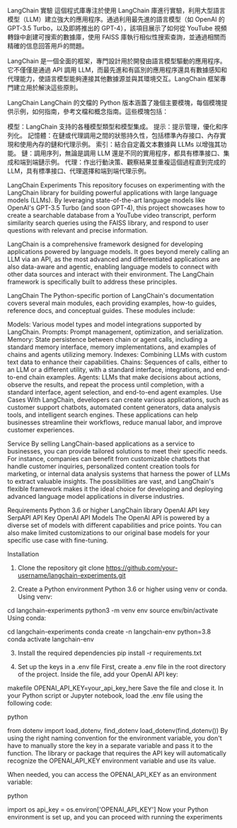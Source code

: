 LangChain 實驗
這個程式庫專注於使用 LangChain 庫進行實驗，利用大型語言模型（LLM）建立強大的應用程序。通過利用最先進的語言模型（如 OpenAI 的 GPT-3.5 Turbo，以及即將推出的 GPT-4），該項目展示了如何從 YouTube 視頻轉錄中創建可搜索的數據庫，使用 FAISS 庫執行相似性搜索查詢，並通過相關而精確的信息回答用戶的問題。

LangChain 是一個全面的框架，專門設計用於開發由語言模型驅動的應用程序。它不僅僅是通過 API 調用 LLM，而最先進和有區別的應用程序還具有數據感知和代理能力，使語言模型能夠連接其他數據源並與其環境交互。LangChain 框架專門建立用於解決這些原則。

LangChain
LangChain 的文檔的 Python 版本涵蓋了幾個主要模塊，每個模塊提供示例，如何指南，參考文檔和概念指南。這些模塊包括：

模型：LangChain 支持的各種模型類型和模型集成。
提示：提示管理，優化和序列化。
記憶體：在鏈或代理調用之間的狀態持久性，包括標準內存接口、內存實現和使用內存的鏈和代理示例。
索引：結合自定義文本數據與 LLMs 以增強其功能。
鏈：調用序列，無論是調用 LLM 還是不同的實用程序，都具有標準接口、集成和端到端鏈示例。
代理：作出行動決策、觀察結果並重複這個過程直到完成的 LLM，具有標準接口、代理選擇和端到端代理示例。


LangChain Experiments
This repository focuses on experimenting with the LangChain library for building powerful applications with large language models (LLMs). By leveraging state-of-the-art language models like OpenAI's GPT-3.5 Turbo (and soon GPT-4), this project showcases how to create a searchable database from a YouTube video transcript, perform similarity search queries using the FAISS library, and respond to user questions with relevant and precise information.

LangChain is a comprehensive framework designed for developing applications powered by language models. It goes beyond merely calling an LLM via an API, as the most advanced and differentiated applications are also data-aware and agentic, enabling language models to connect with other data sources and interact with their environment. The LangChain framework is specifically built to address these principles.

LangChain
The Python-specific portion of LangChain's documentation covers several main modules, each providing examples, how-to guides, reference docs, and conceptual guides. These modules include:

Models: Various model types and model integrations supported by LangChain.
Prompts: Prompt management, optimization, and serialization.
Memory: State persistence between chain or agent calls, including a standard memory interface, memory implementations, and examples of chains and agents utilizing memory.
Indexes: Combining LLMs with custom text data to enhance their capabilities.
Chains: Sequences of calls, either to an LLM or a different utility, with a standard interface, integrations, and end-to-end chain examples.
Agents: LLMs that make decisions about actions, observe the results, and repeat the process until completion, with a standard interface, agent selection, and end-to-end agent examples.
Use Cases
With LangChain, developers can create various applications, such as customer support chatbots, automated content generators, data analysis tools, and intelligent search engines. These applications can help businesses streamline their workflows, reduce manual labor, and improve customer experiences.

Service
By selling LangChain-based applications as a service to businesses, you can provide tailored solutions to meet their specific needs. For instance, companies can benefit from customizable chatbots that handle customer inquiries, personalized content creation tools for marketing, or internal data analysis systems that harness the power of LLMs to extract valuable insights. The possibilities are vast, and LangChain's flexible framework makes it the ideal choice for developing and deploying advanced language model applications in diverse industries.

Requirements
Python 3.6 or higher
LangChain library
OpenAI API key
SerpAPI API Key
OpenAI API Models
The OpenAI API is powered by a diverse set of models with different capabilities and price points. You can also make limited customizations to our original base models for your specific use case with fine-tuning.

Installation
1. Clone the repository
git clone https://github.com/your-username/langchain-experiments.git

2. Create a Python environment
Python 3.6 or higher using venv or conda. Using venv:

cd langchain-experiments
python3 -m venv env
source env/bin/activate
Using conda:


cd langchain-experiments
conda create -n langchain-env python=3.8
conda activate langchain-env


3. Install the required dependencies
pip install -r requirements.txt

4. Set up the keys in a .env file
First, create a .env file in the root directory of the project. Inside the file, add your OpenAI API key:

makefile
OPENAI_API_KEY=your_api_key_here
Save the file and close it. In your Python script or Jupyter notebook, load the .env file using the following code:

python

from dotenv import load_dotenv, find_dotenv
load_dotenv(find_dotenv())
By using the right naming convention for the environment variable, you don't have to manually store the key in a separate variable and pass it to the function. The library or package that requires the API key will automatically recognize the OPENAI_API_KEY environment variable and use its value.

When needed, you can access the OPENAI_API_KEY as an environment variable:

python

import os
api_key = os.environ['OPENAI_API_KEY']
Now your Python environment is set up, and you can proceed with running the experiments
